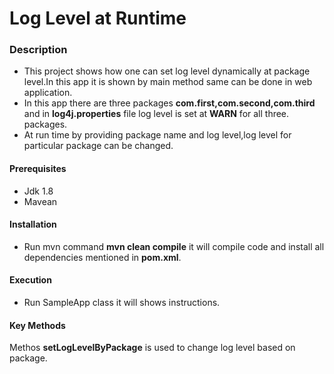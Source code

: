 # Log Level at Runtime

### Description
* This project shows how one can set log level dynamically at package level.In this app it is shown by main method same can be done in web 
application.
* In this app there are three packages **com.first,com.second,com.third** and in **log4j.properties** file log level is set at **WARN** for all three.
packages.
* At run time by providing package name and log level,log level for particular package can be changed.

#### Prerequisites
* Jdk 1.8
* Mavean

#### Installation
* Run mvn command **mvn clean compile** it will compile code and install all dependencies mentioned in **pom.xml**.

#### Execution
 * Run SampleApp class it will shows instructions. 

#### Key Methods
Methos **setLogLevelByPackage** is used to change log level based on package.
